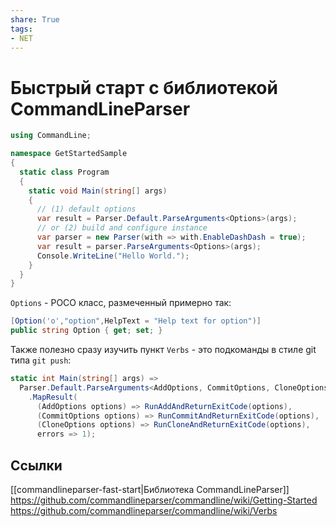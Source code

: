 ```yaml
---
share: True
tags: 
- NET
---
```

# Быстрый старт с библиотекой CommandLineParser
```csharp
using CommandLine;

namespace GetStartedSample
{
  static class Program
  {
    static void Main(string[] args)
    {
      // (1) default options
      var result = Parser.Default.ParseArguments<Options>(args);
      // or (2) build and configure instance
      var parser = new Parser(with => with.EnableDashDash = true);
      var result = parser.ParseArguments<Options>(args);
      Console.WriteLine("Hello World.");
    }
  }
}
```

`Options` - POCO класс, размеченный примерно так:
```csharp
[Option('o',"option",HelpText = "Help text for option")]
public string Option { get; set; }
```

Также полезно сразу изучить пункт `Verbs` - это подкоманды в стиле git типа `git push`:
```csharp
static int Main(string[] args) =>
  Parser.Default.ParseArguments<AddOptions, CommitOptions, CloneOptions>(args)
    .MapResult(
      (AddOptions options) => RunAddAndReturnExitCode(options),
      (CommitOptions options) => RunCommitAndReturnExitCode(options),
      (CloneOptions options) => RunCloneAndReturnExitCode(options),
      errors => 1);
```


## Ссылки
[[commandlineparser-fast-start|Библиотека CommandLineParser]]
https://github.com/commandlineparser/commandline/wiki/Getting-Started
https://github.com/commandlineparser/commandline/wiki/Verbs